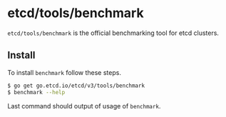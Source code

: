 # etcd/tools/benchmark

`etcd/tools/benchmark` is the official benchmarking tool for etcd clusters.

## Install

To install `benchmark` follow these steps.

```sh
$ go get go.etcd.io/etcd/v3/tools/benchmark
$ benchmark --help
```

Last command should output of usage of `benchmark`.
